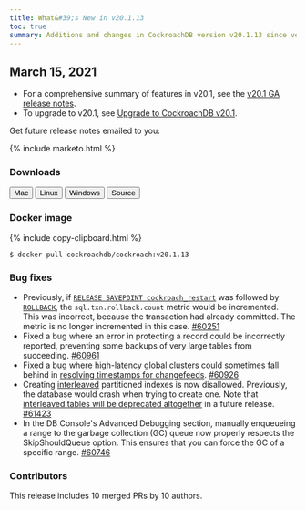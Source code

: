 ```yaml
---
title: What&#39;s New in v20.1.13
toc: true
summary: Additions and changes in CockroachDB version v20.1.13 since version v20.1.12
---
```


## March 15, 2021

- For a comprehensive summary of features in v20.1, see the [v20.1 GA release notes](v20.1.0.html).
- To upgrade to v20.1, see [Upgrade to CockroachDB v20.1](../v20.1/upgrade-cockroach-version.html).

Get future release notes emailed to you:

{% include marketo.html %}

### Downloads

<div id="os-tabs" class="clearfix">
    <a href="https://binaries.cockroachdb.com/cockroach-v20.1.13.darwin-10.9-amd64.tgz"><button id="mac" data-eventcategory="mac-binary-release-notes">Mac</button></a>
    <a href="https://binaries.cockroachdb.com/cockroach-v20.1.13.linux-amd64.tgz"><button id="linux" data-eventcategory="linux-binary-release-notes">Linux</button></a>
    <a href="https://binaries.cockroachdb.com/cockroach-v20.1.13.windows-6.2-amd64.zip"><button id="windows" data-eventcategory="windows-binary-release-notes">Windows</button></a>
    <a href="https://binaries.cockroachdb.com/cockroach-v20.1.13.src.tgz"><button id="source" data-eventcategory="source-release-notes">Source</button></a>
</div>

### Docker image

{% include copy-clipboard.html %}
~~~shell
$ docker pull cockroachdb/cockroach:v20.1.13
~~~

### Bug fixes

- Previously, if [`RELEASE SAVEPOINT cockroach_restart`](../v20.1/release-savepoint.html#commit-a-transaction-by-releasing-a-retry-savepoint) was followed by [`ROLLBACK`](../v20.1/rollback-transaction.html), the `sql.txn.rollback.count` metric would be incremented. This was incorrect, because the transaction had already committed. The metric is no longer incremented in this case. [#60251][#60251]
- Fixed a bug where an error in protecting a record could be incorrectly reported, preventing some backups of very large tables from succeeding. [#60961][#60961]
- Fixed a bug where high-latency global clusters could sometimes fall behind in [resolving timestamps for changefeeds](../v20.1/create-changefeed.html#messages). [#60926][#60926]
- Creating [interleaved](../v20.1/interleave-in-parent.html) partitioned indexes is now disallowed. Previously, the database would crash when trying to create one. Note that [interleaved tables will be deprecated altogether](../v20.2/interleave-in-parent.html#convert-interleaved-tables-to-non-interleaved-tables) in a future release. [#61423][#61423]
- In the DB Console's Advanced Debugging section, manually enqueueing a range to the garbage collection (GC) queue now properly respects the SkipShouldQueue option. This ensures that you can force the GC of a specific range. [#60746][#60746]

### Contributors

This release includes 10 merged PRs by 10 authors.

[#60251]: https://github.com/cockroachdb/cockroach/pull/60251
[#60746]: https://github.com/cockroachdb/cockroach/pull/60746
[#60926]: https://github.com/cockroachdb/cockroach/pull/60926
[#60961]: https://github.com/cockroachdb/cockroach/pull/60961
[#61423]: https://github.com/cockroachdb/cockroach/pull/61423
